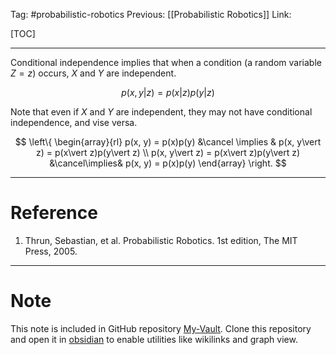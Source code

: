 Tag: #probabilistic-robotics 
Previous: [[Probabilistic Robotics]]
Link: 

[TOC]

---

Conditional independence implies that when a condition (a random variable $Z = z$) occurs, $X$ and $Y$ are independent.

$$p(x, y\vert z) = p(x \vert z) p(y\vert z)$$

Note that even if $X$ and $Y$ are independent, they may not have conditional independence, and vise versa.

$$
\left\{
	\begin{array}{rl}
		p(x, y) = p(x)p(y) &\cancel \implies & p(x, y\vert z) = p(x\vert z)p(y\vert z) \\
		p(x, y\vert z) = p(x\vert z)p(y\vert z) &\cancel\implies& p(x, y) = p(x)p(y)
	\end{array}
\right.
$$

---

# Reference

1. Thrun, Sebastian, et al. Probabilistic Robotics. 1st edition, The MIT Press, 2005.

---

# Note

This note is included in GitHub repository [My-Vault](https://github.com/LittleD3092/My-Vault.git). Clone this repository and open it in [obsidian](https://obsidian.md/) to enable utilities like wikilinks and graph view.